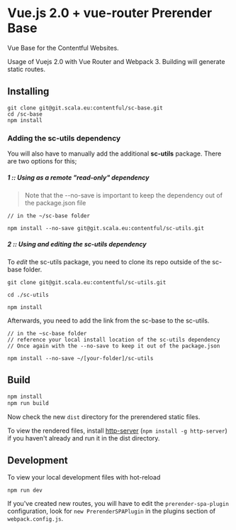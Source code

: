 # Vue.js 2.0 + vue-router Prerender Base

Vue Base for the Contentful Websites.

Usage of Vuejs 2.0 with Vue Router and Webpack 3. Building will generate static routes.

## Installing
```
git clone git@git.scala.eu:contentful/sc-base.git
cd /sc-base
npm install
```

### Adding the sc-utils dependency
You will also have to manually add the additional **sc-utils** package. 
There are two options for this;
##### 1 :: Using as a remote "read-only" dependency
> Note that the --no-save is important to keep the dependency out of the package.json file
```
// in the ~/sc-base folder 
 
npm install --no-save git@git.scala.eu:contentful/sc-utils.git
``` 

##### 2 :: Using and editing the sc-utils dependency
To *edit* the sc-utils package, you need to clone its repo outside of the sc-base folder. 
```
git clone git@git.scala.eu:contentful/sc-utils.git
 
cd ./sc-utils
 
npm install
```

Afterwards, you need to add the link from the sc-base to the sc-utils.
```
// in the ~sc-base folder
// reference your local install location of the sc-utils dependency
// Once again with the --no-save to keep it out of the package.json
 
npm install --no-save ~/[your-folder]/sc-utils 
```

## Build

```bash
npm install
npm run build
```

Now check the new `dist` directory for the prerendered static files.

To view the rendered files, install [http-server](https://www.npmjs.com/package/http-server) (`npm install -g http-server`) if you haven't already and run it in the dist directory.

## Development

To view your local development files with hot-reload
```
npm run dev
```

If you've created new routes, you will have to edit the `prerender-spa-plugin` configuration, look for `new PrerenderSPAPlugin` in the plugins section of `webpack.config.js`.

